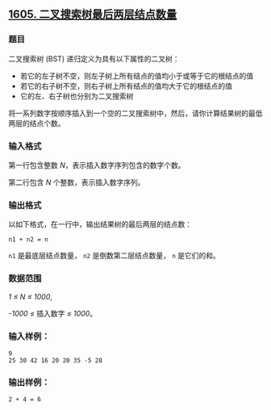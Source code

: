 ## [1605. 二叉搜索树最后两层结点数量](https://www.acwing.com/problem/content/1607/)

### 题目

二叉搜索树 (BST) 递归定义为具有以下属性的二叉树：

- 若它的左子树不空，则左子树上所有结点的值均小于或等于它的根结点的值
- 若它的右子树不空，则右子树上所有结点的值均大于它的根结点的值
- 它的左、右子树也分别为二叉搜索树

将一系列数字按顺序插入到一个空的二叉搜索树中，然后，请你计算结果树的最低两层的结点个数。

### 输入格式

第一行包含整数 *N*，表示插入数字序列包含的数字个数。

第二行包含 *N* 个整数，表示插入数字序列。

### 输出格式

以如下格式，在一行中，输出结果树的最后两层的结点数：

```
n1 + n2 = n
```

`n1` 是最底层结点数量， `n2` 是倒数第二层结点数量， `n` 是它们的和。

### 数据范围

*1 ≤ N ≤ 1000*,

*-1000 ≤* 插入数字 *≤ 1000*。

### 输入样例：

```
9
25 30 42 16 20 20 35 -5 28
```

### 输出样例：

```
2 + 4 = 6
```

